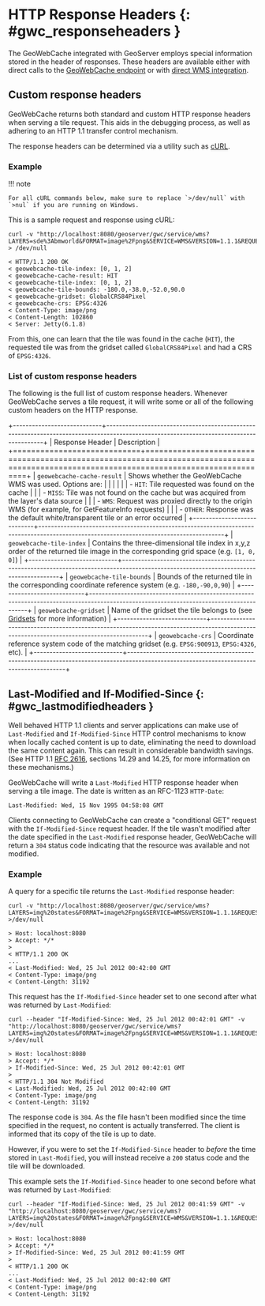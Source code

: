 # HTTP Response Headers {: #gwc_responseheaders }

The GeoWebCache integrated with GeoServer employs special information stored in the header of responses. These headers are available either with direct calls to the [GeoWebCache endpoint](using.md#gwc_endpoint) or with [direct WMS integration](using.md#gwc_directwms).

## Custom response headers

GeoWebCache returns both standard and custom HTTP response headers when serving a tile request. This aids in the debugging process, as well as adhering to an HTTP 1.1 transfer control mechanism.

The response headers can be determined via a utility such as [cURL](http://curl.haxx.se).

### Example

!!! note

    For all cURL commands below, make sure to replace `>/dev/null` with `>nul` if you are running on Windows.

This is a sample request and response using cURL:

``` console
curl -v "http://localhost:8080/geoserver/gwc/service/wms?LAYERS=sde%3Abmworld&FORMAT=image%2Fpng&SERVICE=WMS&VERSION=1.1.1&REQUEST=GetMap&STYLES=&SRS=EPSG%3A4326&BBOX=-180,-38,-52,90&WIDTH=256&HEIGHT=256&tiled=true" > /dev/null 
```

    < HTTP/1.1 200 OK
    < geowebcache-tile-index: [0, 1, 2]
    < geowebcache-cache-result: HIT
    < geowebcache-tile-index: [0, 1, 2]
    < geowebcache-tile-bounds: -180.0,-38.0,-52.0,90.0
    < geowebcache-gridset: GlobalCRS84Pixel
    < geowebcache-crs: EPSG:4326
    < Content-Type: image/png
    < Content-Length: 102860
    < Server: Jetty(6.1.8)

From this, one can learn that the tile was found in the cache (`HIT`), the requested tile was from the gridset called `GlobalCRS84Pixel` and had a CRS of `EPSG:4326`.

### List of custom response headers

The following is the full list of custom response headers. Whenever GeoWebCache serves a tile request, it will write some or all of the following custom headers on the HTTP response.

+----------------------------+----------------------------------------------------------------------------------------------------------------------------------------+
| Response Header            | Description                                                                                                                            |
+============================+========================================================================================================================================+
| `geowebcache-cache-result` | Shows whether the GeoWebCache WMS was used. Options are:                                                                               |
|                            |                                                                                                                                        |
|                            | -   `HIT`: Tile requested was found on the cache                                                                                       |
|                            | -   `MISS`: Tile was not found on the cache but was acquired from the layer's data source                                             |
|                            | -   `WMS`: Request was proxied directly to the origin WMS (for example, for GetFeatureInfo requests)                                   |
|                            | -   `OTHER`: Response was the default white/transparent tile or an error occurred                                                      |
+----------------------------+----------------------------------------------------------------------------------------------------------------------------------------+
| `geowebcache-tile-index`   | Contains the three-dimensional tile index in x,y,z order of the returned tile image in the corresponding grid space (e.g. `[1, 0, 0]`) |
+----------------------------+----------------------------------------------------------------------------------------------------------------------------------------+
| `geowebcache-tile-bounds`  | Bounds of the returned tile in the corresponding coordinate reference system (e.g. `-180,-90,0,90`)                                    |
+----------------------------+----------------------------------------------------------------------------------------------------------------------------------------+
| `geowebcache-gridset`      | Name of the gridset the tile belongs to (see [Gridsets](webadmin/gridsets.md) for more information)                                   |
+----------------------------+----------------------------------------------------------------------------------------------------------------------------------------+
| `geowebcache-crs`          | Coordinate reference system code of the matching gridset (e.g. `EPSG:900913`, `EPSG:4326`, etc).                                       |
+----------------------------+----------------------------------------------------------------------------------------------------------------------------------------+

## Last-Modified and If-Modified-Since {: #gwc_lastmodifiedheaders }

Well behaved HTTP 1.1 clients and server applications can make use of `Last-Modified` and `If-Modified-Since` HTTP control mechanisms to know when locally cached content is up to date, eliminating the need to download the same content again. This can result in considerable bandwidth savings. (See HTTP 1.1 [RFC 2616](http://www.w3.org/Protocols/rfc2616/rfc2616-sec14.html), sections 14.29 and 14.25, for more information on these mechanisms.)

GeoWebCache will write a `Last-Modified` HTTP response header when serving a tile image. The date is written as an RFC-1123 `HTTP-Date`:

    Last-Modified: Wed, 15 Nov 1995 04:58:08 GMT

Clients connecting to GeoWebCache can create a "conditional GET" request with the `If-Modified-Since` request header. If the tile wasn't modified after the date specified in the `Last-Modified` response header, GeoWebCache will return a `304` status code indicating that the resource was available and not modified.

### Example

A query for a specific tile returns the `Last-Modified` response header:

``` console
curl -v "http://localhost:8080/geoserver/gwc/service/wms?LAYERS=img%20states&FORMAT=image%2Fpng&SERVICE=WMS&VERSION=1.1.1&REQUEST=GetMap&STYLES=&EXCEPTIONS=application%2Fvnd.ogc.se_inimage&SRS=EPSG%3A4326&BBOX=-135,45,-90,90&WIDTH=256&HEIGHT=256" >/dev/null
```

    > Host: localhost:8080
    > Accept: */*
    >
    < HTTP/1.1 200 OK
    ...
    < Last-Modified: Wed, 25 Jul 2012 00:42:00 GMT
    < Content-Type: image/png
    < Content-Length: 31192

This request has the `If-Modified-Since` header set to one second after what was returned by `Last-Modified`:

``` console
curl --header "If-Modified-Since: Wed, 25 Jul 2012 00:42:01 GMT" -v "http://localhost:8080/geoserver/gwc/service/wms?LAYERS=img%20states&FORMAT=image%2Fpng&SERVICE=WMS&VERSION=1.1.1&REQUEST=GetMap&STYLES=&EXCEPTIONS=application%2Fvnd.ogc.se_inimage&SRS=EPSG%3A4326&BBOX=-135,45,-90,90&WIDTH=256&HEIGHT=256" >/dev/null
```

    > Host: localhost:8080
    > Accept: */*
    > If-Modified-Since: Wed, 25 Jul 2012 00:42:01 GMT
    > 
    < HTTP/1.1 304 Not Modified
    < Last-Modified: Wed, 25 Jul 2012 00:42:00 GMT
    < Content-Type: image/png
    < Content-Length: 31192

The response code is `304`. As the file hasn't been modified since the time specified in the request, no content is actually transferred. The client is informed that its copy of the tile is up to date.

However, if you were to set the `If-Modified-Since` header to *before* the time stored in `Last-Modified`, you will instead receive a `200` status code and the tile will be downloaded.

This example sets the `If-Modified-Since` header to one second before what was returned by `Last-Modified`:

``` console
curl --header "If-Modified-Since: Wed, 25 Jul 2012 00:41:59 GMT" -v "http://localhost:8080/geoserver/gwc/service/wms?LAYERS=img%20states&FORMAT=image%2Fpng&SERVICE=WMS&VERSION=1.1.1&REQUEST=GetMap&STYLES=&EXCEPTIONS=application%2Fvnd.ogc.se_inimage&SRS=EPSG%3A4326&BBOX=-135,45,-90,90&WIDTH=256&HEIGHT=256" >/dev/null
```

    > Host: localhost:8080
    > Accept: */*
    > If-Modified-Since: Wed, 25 Jul 2012 00:41:59 GMT
    > 
    < HTTP/1.1 200 OK
    ...
    < Last-Modified: Wed, 25 Jul 2012 00:42:00 GMT
    < Content-Type: image/png
    < Content-Length: 31192
